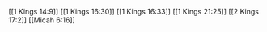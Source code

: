 [[1 Kings 14:9]]
[[1 Kings 16:30]]
[[1 Kings 16:33]]
[[1 Kings 21:25]]
[[2 Kings 17:2]]
[[Micah 6:16]]
